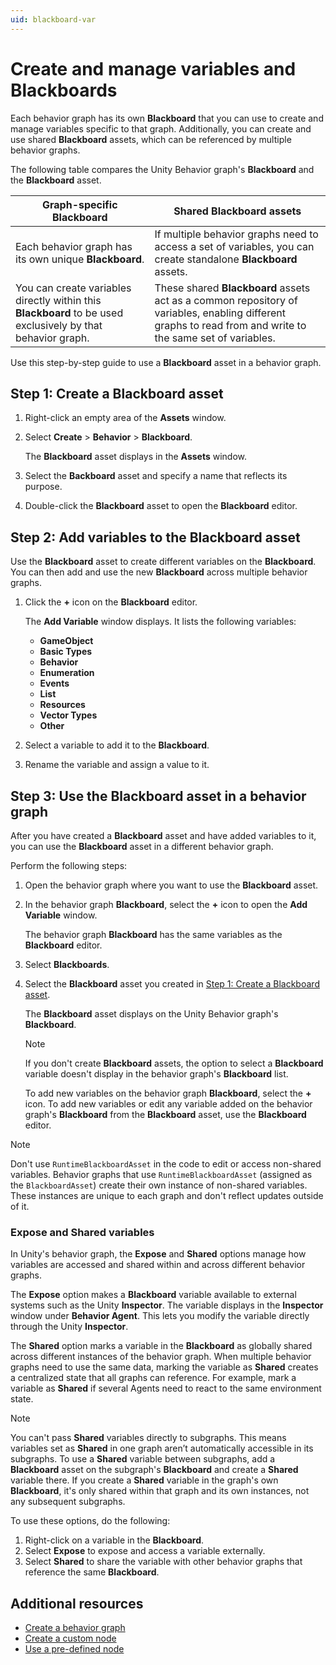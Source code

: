 ```yaml
---
uid: blackboard-var
---
```


# Create and manage variables and Blackboards

Each behavior graph has its own **Blackboard** that you can use to create and manage variables specific to that graph. Additionally, you can create and use shared **Blackboard** assets, which can be referenced by multiple behavior graphs.

The following table compares the Unity Behavior graph's **Blackboard** and the **Blackboard** asset.

| Graph-specific Blackboard | Shared Blackboard assets |
| ---------- | ------------ |
| Each behavior graph has its own unique **Blackboard**. | If multiple behavior graphs need to access a set of variables, you can create standalone **Blackboard** assets. |
| You can create variables directly within this **Blackboard** to be used exclusively by that behavior graph. | These shared **Blackboard** assets act as a common repository of variables, enabling different graphs to read from and write to the same set of variables. |

Use this step-by-step guide to use a **Blackboard** asset in a behavior graph.

## Step 1: Create a Blackboard asset

1. Right-click an empty area of the **Assets** window.
2. Select **Create** > **Behavior** > **Blackboard**.
 
   The **Blackboard** asset displays in the **Assets** window.
3. Select the **Backboard** asset and specify a name that reflects its purpose.
4. Double-click the **Blackboard** asset to open the **Blackboard** editor.

## Step 2: Add variables to the Blackboard asset

Use the **Blackboard** asset to create different variables on the **Blackboard**. You can then add and use the new **Blackboard** across multiple behavior graphs.

1. Click the **+** icon on the **Blackboard** editor. 

   The **Add Variable** window displays. It lists the following variables:

   * **GameObject**
   * **Basic Types**
   * **Behavior**
   * **Enumeration**
   * **Events**
   * **List**
   * **Resources**
   * **Vector Types**
   * **Other**

2. Select a variable to add it to the **Blackboard**.

3. Rename the variable and assign a value to it.

## Step 3: Use the Blackboard asset in a behavior graph

After you have created a **Blackboard** asset and have added variables to it, you can use the **Blackboard** asset in a different behavior graph. 

Perform the following steps:

1. Open the behavior graph where you want to use the **Blackboard** asset.

2. In the behavior graph **Blackboard**, select the **+** icon to open the **Add Variable** window.

   The behavior graph **Blackboard** has the same variables as the **Blackboard** editor.

3. Select **Blackboards**.

4. Select the **Blackboard** asset you created in [Step 1: Create a Blackboard asset](#step-1-create-a-blackboard-asset).

   The **Blackboard** asset displays on the Unity Behavior graph's **Blackboard**. 

   > [!NOTE]
   > If you don't create **Blackboard** assets, the option to select a **Blackboard** variable doesn't display in the behavior graph's **Blackboard** list.
   
   To add new variables on the behavior graph **Blackboard**, select the **+** icon. To add new variables or edit any variable added on the behavior graph's **Blackboard** from the **Blackboard** asset, use the **Blackboard** editor.

> [!NOTE]
> Don't use `RuntimeBlackboardAsset` in the code to edit or access non-shared variables. Behavior graphs that use `RuntimeBlackboardAsset` (assigned as the `BlackboardAsset`) create their own instance of non-shared variables. These instances are unique to each graph and don't reflect updates outside of it.

### Expose and Shared variables

In Unity's behavior graph, the **Expose** and **Shared** options manage how variables are accessed and shared within and across different behavior graphs.

The **Expose** option makes a **Blackboard** variable available to external systems such as the Unity **Inspector**. The variable displays in the **Inspector** window under **Behavior Agent**. This lets you modify the variable directly through the Unity **Inspector**.

The **Shared** option marks a variable in the **Blackboard** as globally shared across different instances of the behavior graph. When multiple behavior graphs need to use the same data, marking the variable as **Shared** creates a centralized state that all graphs can reference. For example, mark a variable as **Shared** if several Agents need to react to the same environment state.

> [!NOTE]
> You can't pass **Shared** variables directly to subgraphs. This means variables set as **Shared** in one graph aren’t automatically accessible in its subgraphs. To use a **Shared** variable between subgraphs, add a **Blackboard** asset on the subgraph's **Blackboard** and create a **Shared** variable there. If you create a **Shared** variable in the graph's own **Blackboard**, it's only shared within that graph and its own instances, not any subsequent subgraphs.

To use these options, do the following:

1. Right-click on a variable in the **Blackboard**.
2. Select **Expose** to expose and access a variable externally.
3. Select **Shared** to share the variable with other behavior graphs that reference the same **Blackboard**.

## Additional resources

* [Create a behavior graph](create-behavior-graph.md)
* [Create a custom node](create-custom-node.md)
* [Use a pre-defined node](predefined-node.md)